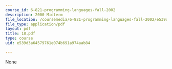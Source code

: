 ```yaml
---
course_id: 6-821-programming-languages-fall-2002
description: 2000 Midterm
file_location: /coursemedia/6-821-programming-languages-fall-2002/e539d3a64579761e074b691a974aab84_18.pdf
file_type: application/pdf
layout: pdf
title: 18.pdf
type: course
uid: e539d3a64579761e074b691a974aab84

---
```

None